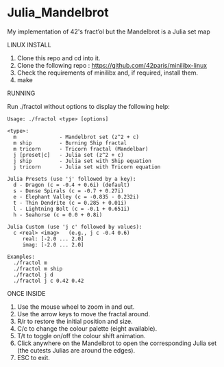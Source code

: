 # Julia_Mandelbrot
My implementation of 42's fract’ol but the Mandelbrot is a Julia set map


LINUX INSTALL

1. Clone this repo and cd into it.
2. Clone the following repo :
   https://github.com/42paris/minilibx-linux
3. Check the requirements of minilibx and, if required, install them.
4. make


RUNNING

Run ./fractol without options to display the following help:

```
Usage: ./fractol <type> [options]

<type>:
  m              - Mandelbrot set (z^2 + c)
  m ship         - Burning Ship fractal
  m tricorn      - Tricorn fractal (Mandelbar)
  j [preset|c]   - Julia set (z^2 + c)
  j ship         - Julia set with Ship equation
  j tricorn      - Julia set with Tricorn equation

Julia Presets (use 'j' followed by a key):
  d - Dragon (c = -0.4 + 0.6i) (default)
  s - Dense Spirals (c = -0.7 + 0.27i)
  e - Elephant Valley (c = -0.835 - 0.232i)
  t - Thin Dendrite (c = 0.285 + 0.01i)
  l - Lightning Bolt (c = -0.1 + 0.651i)
  h - Seahorse (c = 0.0 + 0.8i)

Julia Custom (use 'j c' followed by values):
  c <real> <imag>   (e.g., j c -0.4 0.6)
     real: [-2.0 ... 2.0]
     imag: [-2.0 ... 2.0]

Examples:
  ./fractol m
  ./fractol m ship
  ./fractol j d
  ./fractol j c 0.42 0.42
```

ONCE INSIDE

  1. Use the mouse wheel to zoom in and out.
  2. Use the arrow keys to move the fractal around.
  3. R/r to restore the initial position and size.
  4. C/c to change the colour palette (eight available).
  5. T/t to toggle on/off the colour shift animation.
  6. Click anywhere on the Mandelbrot to open the corresponding Julia set (the cutests Julias are around the edges).
  7. ESC to exit.
